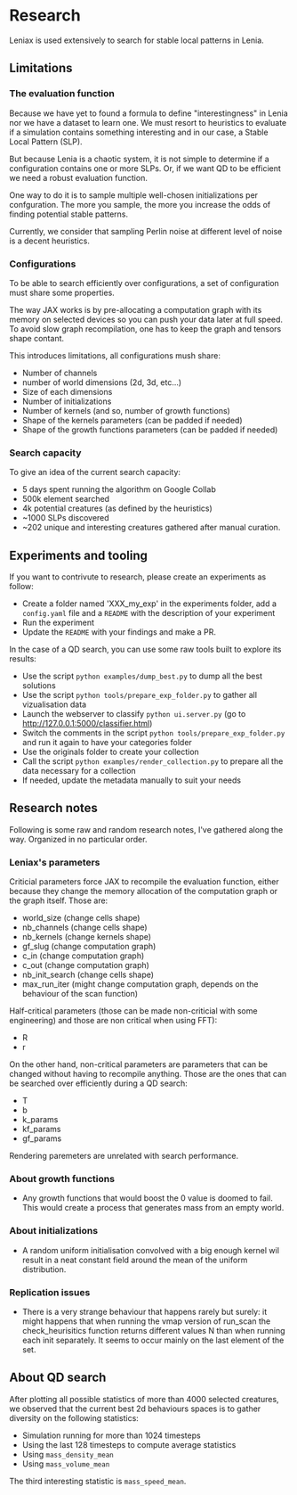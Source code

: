 # Research
Leniax is used extensively to search for stable local patterns in Lenia.

## Limitations

### The evaluation function
Because we have yet to found a formula to define "interestingness" in Lenia nor we have a dataset to learn one. We must resort to heuristics to evaluate if a simulation contains something interesting and in our case, a Stable Local Pattern (SLP).

But because Lenia is a chaotic system, it is not simple to determine if a configuration contains one or more SLPs. Or, if we want QD to be efficient we need a robust evaluation function.

One way to do it is to sample multiple well-chosen initializations per confguration. The more you sample, the more you increase the odds of finding potential stable patterns.

Currently, we consider that sampling Perlin noise at different level of noise is a decent heuristics.

### Configurations
To be able to search efficiently over configurations, a set of configuration must share some properties. 

The way JAX works is by pre-allocating a computation graph with its memory on selected devices so you can push your data later at full speed. To avoid slow graph recompilation, one has to keep the graph and tensors shape contant.

This introduces limitations, all configurations mush share:
- Number of channels
- number of world dimensions (2d, 3d, etc...)
- Size of each dimensions
- Number of initializations
- Number of kernels (and so, number of growth functions)
- Shape of the kernels parameters (can be padded if needed)
- Shape of the growth functions parameters (can be padded if needed)

### Search capacity
To give an idea of the current search capacity:
- 5 days spent running the algorithm on Google Collab
- 500k element searched
- 4k potential creatures (as defined by the heuristics)
- ~1000 SLPs discovered
- ~202 unique and interesting creatures gathered after manual curation.

## Experiments and tooling
If you want to contrivute to research, please create an experiments as follow:
- Create a folder named 'XXX_my_exp' in the experiments folder, add a `config.yaml` file and a `README` with  the description of your experiment
- Run the experiment
- Update the `README` with your findings and make a PR.

In the case of a QD search, you can use some raw tools built to explore its results:
- Use the script `python examples/dump_best.py` to dump all the best solutions
- Use the script `python tools/prepare_exp_folder.py` to gather all vizualisation data
- Launch the webserver to classify `python ui.server.py` (go to http://127.0.0.1:5000/classifier.html)
- Switch the comments in the script `python tools/prepare_exp_folder.py` and run it again to have your categories folder
- Use the originals folder to create your collection
- Call the script `python examples/render_collection.py` to prepare all the data necessary for a collection
- If needed, update the metadata manually to suit your needs

## Research notes
Following is some raw and random research notes, I've gathered along the way. Organized in no particular order.

### Leniax's parameters
Criticial parameters force JAX to recompile the evaluation function, either because they change the memory allocation of the computation graph or the graph itself. Those are:
- world_size        (change cells shape)
- nb_channels       (change cells shape)
- nb_kernels        (change kernels shape)
- gf_slug             (change computation graph)
- c_in              (change computation graph)
- c_out             (change computation graph)
- nb_init_search    (change cells shape)
- max_run_iter      (might change computation graph, depends on the behaviour of the scan function)

Half-critical parameters (those can be made non-criticial with some engineering) and those are non critical when using FFT):
- R
- r

On the other hand, non-critical parameters are parameters that can be changed without having to recompile anything. Those are the ones that can be searched over efficiently during a QD search:
- T
- b
- k_params
- kf_params
- gf_params

Rendering paremeters are unrelated with search performance.

### About growth functions
- Any growth functions that would boost the 0 value is doomed to fail. This would create a process that generates mass from an empty world.

### About initializations
- A random uniform initialisation convolved with a big enough kernel wil result in a neat constant field around the mean of the uniform distribution.

### Replication issues
- There is a very strange behaviour that happens rarely but surely: it might happens that when running the vmap version of run_scan the check_heurisitics function returns different values N than when running each init separately. It seems to occur mainly on the last element of the set.

## About QD search
After plotting all possible statistics of more than 4000 selected creatures, we observed that the current best 2d behaviours spaces is to gather diversity on the following statistics:
- Simulation running for more than 1024 timesteps
- Using the last 128 timesteps to compute average statistics
- Using `mass_density_mean`
- Using `mass_volume_mean`

The third interesting statistic is `mass_speed_mean`.

